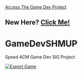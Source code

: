 [Access The Game Dev Project](https://github.com/orgs/speedacm/projects/1/views/1)

## New Here? [Click Me!](https://github.com/speedacm/GameDevSHMUP/wiki/Getting-Started)

# GameDevSHMUP
Speed ACM Game Dev SIG Project

[![Export Game](https://github.com/speedacm/GameDevSpring22/actions/workflows/build.yml/badge.svg)](https://github.com/speedacm/GameDevSpring22/actions/workflows/build.yml)
